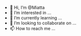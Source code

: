 - 👋 Hi, I’m @Miatta
- 👀 I’m interested in ...
- 🌱 I’m currently learning ...
- 💞️ I’m looking to collaborate on ...
- 📫 How to reach me ...

<!---
Miatta/Miatta is a ✨ special ✨ repository because its `README.md` (this file) appears on your GitHub profile.
You can click the Preview link to take a look at your changes.
--->
